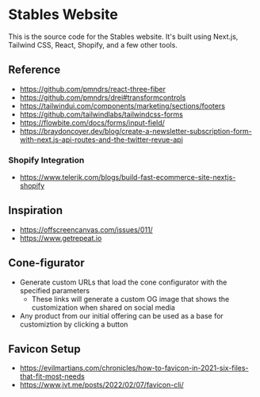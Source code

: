 # Stables Website

This is the source code for the Stables website. It's built using Next.js, Tailwind CSS, React, Shopify, and a few other tools. 

## Reference

- <https://github.com/pmndrs/react-three-fiber>
- <https://github.com/pmndrs/drei#transformcontrols>
- <https://tailwindui.com/components/marketing/sections/footers>
- <https://github.com/tailwindlabs/tailwindcss-forms>
- <https://flowbite.com/docs/forms/input-field/>
- <https://braydoncoyer.dev/blog/create-a-newsletter-subscription-form-with-next.js-api-routes-and-the-twitter-revue-api>
  
### Shopify Integration

- <https://www.telerik.com/blogs/build-fast-ecommerce-site-nextjs-shopify>

## Inspiration

- <https://offscreencanvas.com/issues/011/>
- <https://www.getrepeat.io>

## Cone-figurator

- Generate custom URLs that load the cone configurator with the specified parameters
  - These links will generate a custom OG image that shows the customization when shared on social media
- Any product from our initial offering can be used as a base for customiztion by clicking a button

## Favicon Setup

- <https://evilmartians.com/chronicles/how-to-favicon-in-2021-six-files-that-fit-most-needs>
- <https://www.jvt.me/posts/2022/02/07/favicon-cli/>
  